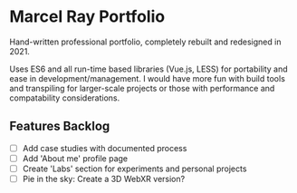 # Marcel Ray Portfolio

Hand-written professional portfolio, completely rebuilt and redesigned in 2021. 

Uses ES6 and all run-time based libraries (Vue.js, LESS) for portability and ease in development/management. I would have more fun with build tools and transpiling for larger-scale projects or those with performance and compatability considerations.

## Features Backlog

- [ ] Add case studies with documented process
- [ ] Add 'About me' profile page
- [ ] Create 'Labs' section for experiments and personal projects
- [ ] Pie in the sky: Create a 3D WebXR version?
